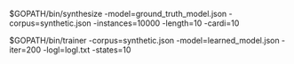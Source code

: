
$GOPATH/bin/synthesize -model=ground_truth_model.json -corpus=synthetic.json -instances=10000 -length=10 -cardi=10 

$GOPATH/bin/trainer -corpus=synthetic.json -model=learned_model.json -iter=200 -logl=logl.txt -states=10